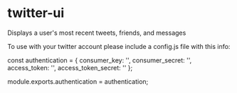 # twitter-ui
Displays a user's most recent tweets, friends, and messages

To use with your twitter account please include a config.js file with this info:

  const authentication = { consumer_key: '',
  consumer_secret: '',
  access_token: '',
  access_token_secret: '' };

module.exports.authentication = authentication;
